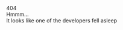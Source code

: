 <link rel="stylesheet" href="dicktwo.css">
<div class="moon"></div>
<div class="moon__crater moon__crater1"></div>
<div class="moon__crater moon__crater2"></div>
<div class="moon__crater moon__crater3"></div>

<div class="star star1"></div>
<div class="star star2"></div>
<div class="star star3"></div>
<div class="star star4"></div>
<div class="star star5"></div>

<div class="error">
  <div class="error__title">404</div>
  <div class="error__subtitle">Hmmm...</div>
  <div class="error__description">It looks like one of the  developers fell asleep</div>
</div>

<div class="astronaut">
  <div class="astronaut__backpack"></div>
  <div class="astronaut__body"></div>
  <div class="astronaut__body__chest"></div>
  <div class="astronaut__arm-left1"></div>
  <div class="astronaut__arm-left2"></div>
  <div class="astronaut__arm-right1"></div>
  <div class="astronaut__arm-right2"></div>
  <div class="astronaut__arm-thumb-left"></div>
  <div class="astronaut__arm-thumb-right"></div>
  <div class="astronaut__leg-left"></div>
  <div class="astronaut__leg-right"></div>
  <div class="astronaut__foot-left"></div>
  <div class="astronaut__foot-right"></div>
  <div class="astronaut__wrist-left"></div>
  <div class="astronaut__wrist-right"></div>
  
  <div class="astronaut__cord">
    <canvas id="cord" height="500px" width="500px"></canvas>
  </div>
  
  <div class="astronaut__head">
    <canvas id="visor" width="60px" height="60px"></canvas>
    <div class="astronaut__head-visor-flare1"></div>
    <div class="astronaut__head-visor-flare2"></div>
  </div>
</div>
<script>
function drawVisor() {
  const canvas = document.getElementById('visor');
  const ctx = canvas.getContext('2d');
  
  ctx.beginPath();
  ctx.moveTo(5, 45);
  ctx.bezierCurveTo(15, 64, 45, 64, 55, 45);
  
  ctx.lineTo(55, 20);
  ctx.bezierCurveTo(55, 15, 50, 10, 45, 10);
  
  ctx.lineTo(15, 10);
  
  ctx.bezierCurveTo(15, 10, 5, 10, 5, 20);
  ctx.lineTo(5, 45);
  
  ctx.fillStyle = '#2f3640';
  ctx.strokeStyle = '#f5f6fa';
  ctx.fill();
  ctx.stroke();
}

const cordCanvas = document.getElementById('cord');
const ctx = cordCanvas.getContext('2d');

let y1 = 160;
let y2 = 100;
let y3 = 100;

let y1Forward = true;
let y2Forward = false;
let y3Forward = true;

function animate() {
  requestAnimationFrame(animate);
  ctx.clearRect(0, 0, innerWidth, innerHeight);
  
  ctx.beginPath();
  ctx.moveTo(130, 170);
  ctx.bezierCurveTo(250, y1, 345, y2, 400, y3);
  
  ctx.strokeStyle = 'white';
  ctx.lineWidth = 8;
  ctx.stroke();
 
  
  if (y1 === 100) {
    y1Forward = true;
  }
  
  if (y1 === 300) {
    y1Forward = false;
  }
  
  if (y2 === 100) {
    y2Forward = true;
  }
  
  if (y2 === 310) {
    y2Forward = false;
  }
  
  if (y3 === 100) {
    y3Forward = true;
  }
  
  if (y3 === 317) {
    y3Forward = false;
  }
  
  y1Forward ? y1 += 1 : y1 -= 1;
  y2Forward ? y2 += 1 : y2 -= 1;
  y3Forward ? y3 += 1 : y3 -= 1;
}

drawVisor();
animate();
</script>
